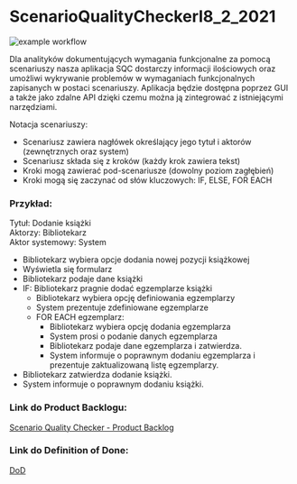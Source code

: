 # ScenarioQualityCheckerI8_2_2021
![example workflow](https://github.com/AdrianKarolewski/ScenarioQualityCheckerI8_2_2021/actions/workflows/ci.yml/badge.svg)


Dla analityków dokumentujących wymagania funkcjonalne za pomocą scenariuszy nasza aplikacja SQC dostarczy informacji ilościowych oraz umożliwi wykrywanie problemów w wymaganiach funkcjonalnych zapisanych w postaci scenariuszy. Aplikacja będzie dostępna poprzez GUI a także jako zdalne API dzięki czemu można ją zintegrować z istniejącymi narzędziami.

Notacja scenariuszy:
- Scenariusz zawiera nagłówek określający jego tytuł i aktorów (zewnętrznych oraz system)
- Scenariusz składa się z kroków (każdy krok zawiera tekst)
- Kroki mogą zawierać pod-scenariusze (dowolny poziom zagłębień)
- Kroki mogą się zaczynać od słów kluczowych: IF, ELSE, FOR EACH

### Przykład:
Tytuł: Dodanie książki <br />
Aktorzy: Bibliotekarz <br />
Aktor systemowy: System <br />

- Bibliotekarz wybiera opcje dodania nowej pozycji książkowej
- Wyświetla się formularz
- Bibliotekarz podaje dane książki
- IF: Bibliotekarz pragnie dodać egzemplarze książki
    - Bibliotekarz wybiera opcję definiowania egzemplarzy
    - System prezentuje zdefiniowane egzemplarze
    - FOR EACH egzemplarz:
        - Bibliotekarz wybiera opcję dodania egzemplarza
        - System prosi o podanie danych egzemplarza
        - Bibliotekarz podaje dane egzemplarza i zatwierdza.
        - System informuje o poprawnym dodaniu egzemplarza i prezentuje zaktualizowaną listę egzemplarzy.
- Bibliotekarz zatwierdza dodanie książki.
- System informuje o poprawnym dodaniu książki.

### Link do Product Backlogu:
[Scenario Quality Checker - Product Backlog](https://bit.ly/3J3VKu3)
### Link do Definition of Done:
[DoD](https://bit.ly/3yLuNqn)